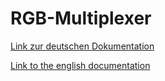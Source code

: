 # RGB-Multiplexer

[Link zur deutschen Dokumentation](https://www.symcon.de/de/service/dokumentation/modulreferenz/rgbmultiplexer/)

[Link to the english documentation](https://www.symcon.de/en/service/documentation/module-reference/rgbmultiplexer/)
